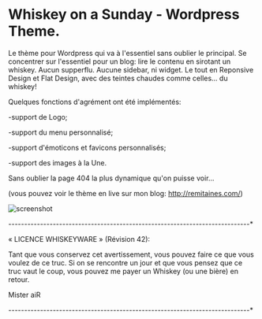 Whiskey on a Sunday - Wordpress Theme.
============

Le thème pour Wordpress qui va à l'essentiel sans oublier le principal. Se concentrer sur l'essentiel pour un blog: lire le contenu en sirotant un whiskey. Aucun supperflu. Aucune sidebar, ni widget. Le tout en Reponsive Design et Flat Design, avec des teintes chaudes comme celles... du whiskey!


Quelques fonctions d'agrément ont été implémentés:

-support de Logo;

-support du menu personnalisé;

-support d'émoticons et favicons personnalisés;

-support des images à la Une.


Sans oublier la page 404 la plus dynamique qu'on puisse voir...


(vous pouvez voir le thème en live sur mon blog: http://remitaines.com/)

![screenshot](https://raw.github.com/misterair/FlatAndQuiet/master/screenshot.png)

----------------------------------------------------------------------------*

« LICENCE WHISKEYWARE » (Révision 42):

Tant que vous conservez cet avertissement, vous pouvez faire ce que vous voulez de ce truc. Si on se rencontre un jour et que vous pensez que ce truc vaut le coup, vous pouvez me payer un Whiskey (ou une bière) en retour.

Mister aiR

----------------------------------------------------------------------------*
